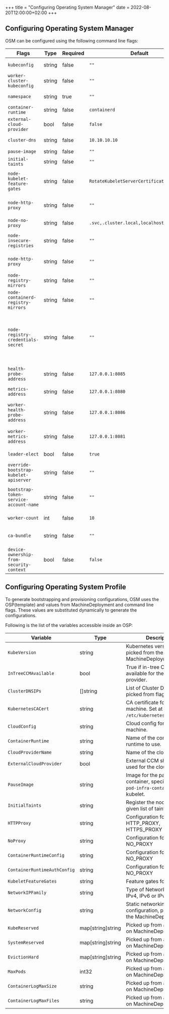 +++
title = "Configuring Operating System Manager"
date = 2022-08-20T12:00:00+02:00
+++

## Configuring Operating System Manager

OSM can be configured using the following command line flags:

| Flags               | Type   | Required | Default | Description                         |
| ------------------- | ------ | -------- | ------- | ----------------------------------- |
| `kubeconfig` | string | false | `""` | Path to a kubeconfig. Only required if out-of-cluster. |
| `worker-cluster-kubeconfig` | string | false | `""` | Path to kubeconfig of cluster where provisioning secrets are created. |
| `namespace` | string | true | `""` | The namespace where the OSC controller will run. |
| `container-runtime` | string | false | `containerd` | Container runtime to deploy. |
| `external-cloud-provider` | bool | false | `false` | Cloud-provider Kubelet flag set to external.. |
| `cluster-dns` | string | false | `10.10.10.10` | Comma-separated list of DNS server IP address. |
| `pause-image` | string | false | `""` | Pause image to use in Kubelet. |
| `initial-taints` | string | false | `""` | Taints to use when creating the node. |
| `node-kubelet-feature-gates` | string | false | `RotateKubeletServerCertificate=true` | Feature gates to set on the kubelet. If user overrides the value, `RotateKubeletServerCertificate=true` is appended by OSM in the feature gates. |
| `node-http-proxy` | string | false | `""` | If set, it configures the 'HTTP_PROXY' & 'HTTPS_PROXY' environment variable on the nodes. |
| `node-no-proxy` | string | false | `.svc,.cluster.local,localhost,127.0.0.1` | If set, it configures the 'NO_PROXY' environment variable on the nodes. |
| `node-insecure-registries` | string | false | `""` | Comma separated list of registries which should be configured as insecure on the container runtime. |
| `node-http-proxy` | string | false | `""` | If set, it configures the 'HTTP_PROXY' & 'HTTPS_PROXY' environment variable on the nodes. |
| `node-registry-mirrors` | string | false | `""` | Comma separated list of Docker image mirrors. |
| `node-containerd-registry-mirrors` | string | false | `""` | Configure registry mirrors endpoints. Can be used multiple times to specify multiple mirrors. |
| `node-registry-credentials-secret` | string | false | `""` | A Secret object reference, that contains auth info for image registry in namespace/secret-name form, example: kube-system/registry-credentials. See doc at <https://github.com/kubermaric/machine-controller/blob/master/docs/registry-authentication.md>. |
| `health-probe-address` | string | false | `127.0.0.1:8085` | The address on which the liveness check on /healthz and readiness check on /readyz will be available. |
| `metrics-address` | string | false | `127.0.0.1:8080` | The address on which Prometheus metrics will be available under /metrics. |
| `worker-health-probe-address` | string | false | `127.0.0.1:8086` | For worker manager, the address on which the liveness check on /healthz and readiness check on /readyz will be available. |
| `worker-metrics-address` | string | false | `127.0.0.1:8081` | For worker manager, the address on which Prometheus metrics will be available under /metrics. |
| `leader-elect` | bool | false | `true` | Enable leader election for controller manager. |
| `override-bootstrap-kubelet-apiserver` | string | false | `""` | Override for the API server address used in worker nodes bootstrap-kubelet.conf. |
| `bootstrap-token-service-account-name` | string | false | `""` | When set use the service account token from this SA as bootstrap token instead of creating a temporary one. Passed in `namespace/name` format. |
| `worker-count` | int | false | `10` | Number of workers which process reconciliation in parallel. |
| `ca-bundle` | string | false | `""` | Path to a file containing all PEM-encoded CA certificates. Will be used for Kubernetes CA certificates. |
| `device-ownership-from-security-context` | bool | false | `false` | Containerd setting for whether non-root users should be allowed to use devices on the node. |

## Configuring Operating System Profile

To generate bootstrapping and provisioning configurations, OSM uses the OSP(template) and values from MachineDeployment and command line flags. These values are substituted dynamically to generate the configurations.

Following is the list of the variables accessible inside an OSP:

| Variable            | Type   | Description                         |
| ------------------- | ------ | ----------------------------------- |
| `KubeVersion` | string | Kubernetes version to use, picked from the MachineDeployment. |
| `InTreeCCMAvailable` | bool | True if in-tree CCM is available for the cloud provider. |
| `ClusterDNSIPs` | []string | List of Cluster DNS IP, picked from flags. |
| `KubernetesCACert` | string | CA certificate for the worker machine. Set at `/etc/kubernetes/pki/ca.crt`. |
| `CloudConfig` | string | Cloud config for the machine. |
| `ContainerRuntime` | string | Name of the container runtime to use. |
| `CloudProviderName` | string | Name of the cloud provider. |
| `ExternalCloudProvider` | bool | External CCM should be used for the cloud provider. |
| `PauseImage` | string | Image for the pause container, specified using `--pod-infra-container` for the kubelet. |
| `InitialTaints` | string | Register the node with the given list of taints. |
| `HTTPProxy` | string | Configuration for HTTP_PROXY, HTTPS_PROXY |
| `NoProxy` | string | Configuration for NO_PROXY |
| `ContainerRuntimeConfig` | string | Configuration for NO_PROXY |
| `ContainerRuntimeAuthConfig` | string | Configuration for NO_PROXY |
| `KubeletFeatureGates` | string | Feature gates for kubelet |
| `NetworkIPFamily` | string | Type of Network IP family; IPv4, IPv6 or IPv4+IPv6 |
| `NetworkConfig` | string | Static networking configuration, picked from the MachineDeployment. |
| `KubeReserved` | map[string]string | Picked up from annotations on MachineDeployment. |
| `SystemReserved` | map[string]string | Picked up from annotations on MachineDeployment. |
| `EvictionHard` | map[string]string | Picked up from annotations on MachineDeployment. |
| `MaxPods` | int32 | Picked up from annotations on MachineDeployment. |
| `ContainerLogMaxSize` | string | Picked up from annotations on MachineDeployment. |
| `ContainerLogMaxFiles` | string | Picked up from annotations on MachineDeployment. |
